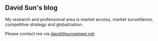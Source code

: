 ## David Sun's blog

My research and professional area is market access, market surveillance, competitive strategy and globalization.

Please contact me via david@sunweiwei.net



